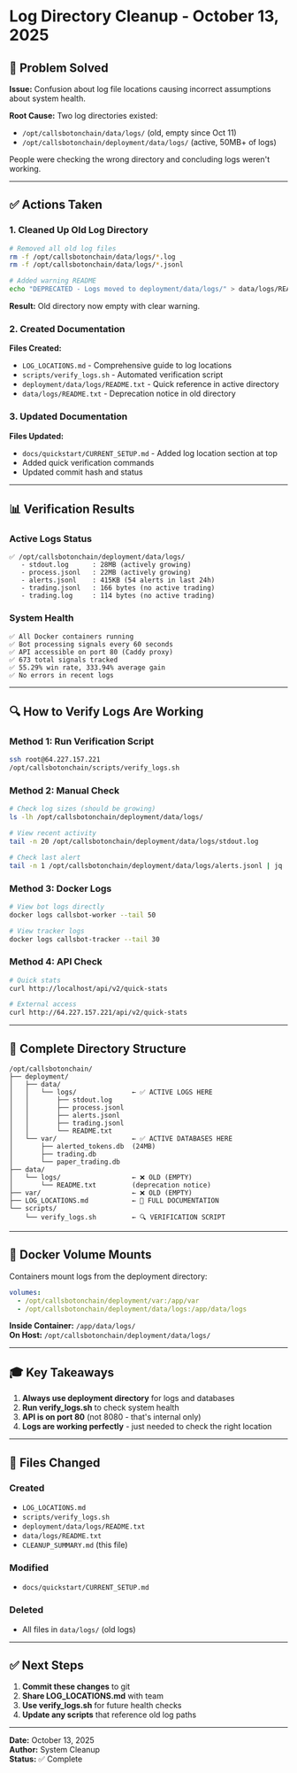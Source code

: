 # Log Directory Cleanup - October 13, 2025

## 🎯 Problem Solved

**Issue:** Confusion about log file locations causing incorrect assumptions about system health.

**Root Cause:** Two log directories existed:
- `/opt/callsbotonchain/data/logs/` (old, empty since Oct 11)
- `/opt/callsbotonchain/deployment/data/logs/` (active, 50MB+ of logs)

People were checking the wrong directory and concluding logs weren't working.

---

## ✅ Actions Taken

### 1. Cleaned Up Old Log Directory
```bash
# Removed all old log files
rm -f /opt/callsbotonchain/data/logs/*.log
rm -f /opt/callsbotonchain/data/logs/*.jsonl

# Added warning README
echo "DEPRECATED - Logs moved to deployment/data/logs/" > data/logs/README.txt
```

**Result:** Old directory now empty with clear warning.

### 2. Created Documentation

**Files Created:**
- `LOG_LOCATIONS.md` - Comprehensive guide to log locations
- `scripts/verify_logs.sh` - Automated verification script
- `deployment/data/logs/README.txt` - Quick reference in active directory
- `data/logs/README.txt` - Deprecation notice in old directory

### 3. Updated Documentation

**Files Updated:**
- `docs/quickstart/CURRENT_SETUP.md` - Added log location section at top
- Added quick verification commands
- Updated commit hash and status

---

## 📊 Verification Results

### Active Logs Status
```
✅ /opt/callsbotonchain/deployment/data/logs/
   - stdout.log      : 28MB (actively growing)
   - process.jsonl   : 22MB (actively growing)
   - alerts.jsonl    : 415KB (54 alerts in last 24h)
   - trading.jsonl   : 166 bytes (no active trading)
   - trading.log     : 114 bytes (no active trading)
```

### System Health
```
✅ All Docker containers running
✅ Bot processing signals every 60 seconds
✅ API accessible on port 80 (Caddy proxy)
✅ 673 total signals tracked
✅ 55.29% win rate, 333.94% average gain
✅ No errors in recent logs
```

---

## 🔍 How to Verify Logs Are Working

### Method 1: Run Verification Script
```bash
ssh root@64.227.157.221
/opt/callsbotonchain/scripts/verify_logs.sh
```

### Method 2: Manual Check
```bash
# Check log sizes (should be growing)
ls -lh /opt/callsbotonchain/deployment/data/logs/

# View recent activity
tail -n 20 /opt/callsbotonchain/deployment/data/logs/stdout.log

# Check last alert
tail -n 1 /opt/callsbotonchain/deployment/data/logs/alerts.jsonl | jq
```

### Method 3: Docker Logs
```bash
# View bot logs directly
docker logs callsbot-worker --tail 50

# View tracker logs
docker logs callsbot-tracker --tail 30
```

### Method 4: API Check
```bash
# Quick stats
curl http://localhost/api/v2/quick-stats

# External access
curl http://64.227.157.221/api/v2/quick-stats
```

---

## 📁 Complete Directory Structure

```
/opt/callsbotonchain/
├── deployment/
│   ├── data/
│   │   └── logs/              ← ✅ ACTIVE LOGS HERE
│   │       ├── stdout.log
│   │       ├── process.jsonl
│   │       ├── alerts.jsonl
│   │       ├── trading.jsonl
│   │       └── README.txt
│   └── var/                   ← ✅ ACTIVE DATABASES HERE
│       ├── alerted_tokens.db  (24MB)
│       ├── trading.db
│       └── paper_trading.db
├── data/
│   └── logs/                  ← ❌ OLD (EMPTY)
│       └── README.txt         (deprecation notice)
├── var/                       ← ❌ OLD (EMPTY)
├── LOG_LOCATIONS.md           ← 📖 FULL DOCUMENTATION
└── scripts/
    └── verify_logs.sh         ← 🔍 VERIFICATION SCRIPT
```

---

## 🐳 Docker Volume Mounts

Containers mount logs from the deployment directory:

```yaml
volumes:
  - /opt/callsbotonchain/deployment/var:/app/var
  - /opt/callsbotonchain/deployment/data/logs:/app/data/logs
```

**Inside Container:** `/app/data/logs/`  
**On Host:** `/opt/callsbotonchain/deployment/data/logs/`

---

## 🎓 Key Takeaways

1. **Always use deployment directory** for logs and databases
2. **Run verify_logs.sh** to check system health
3. **API is on port 80** (not 8080 - that's internal only)
4. **Logs are working perfectly** - just needed to check the right location

---

## 📝 Files Changed

### Created
- `LOG_LOCATIONS.md`
- `scripts/verify_logs.sh`
- `deployment/data/logs/README.txt`
- `data/logs/README.txt`
- `CLEANUP_SUMMARY.md` (this file)

### Modified
- `docs/quickstart/CURRENT_SETUP.md`

### Deleted
- All files in `data/logs/` (old logs)

---

## ✅ Next Steps

1. **Commit these changes** to git
2. **Share LOG_LOCATIONS.md** with team
3. **Use verify_logs.sh** for future health checks
4. **Update any scripts** that reference old log paths

---

**Date:** October 13, 2025  
**Author:** System Cleanup  
**Status:** ✅ Complete

